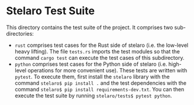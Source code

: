 # Stelaro Test Suite

This directory contains the test suite of the project. It comprises two sub-directories:

- `rust` comprises test cases for the Rust side of stelaro (i.e. the low-level heavy lifting). The
  file `tests.rs` imports the test modules so that the command `cargo test` can execute the test
  cases of this subdirectory.
- `python` comprises test cases for the Python side of stelaro (i.e. high-level operations for
  more convenient use). These tests are written with `pytest`. To execute them, first install the
  `stelaro` library with the command `stelaro$ pip install .` and the test dependencies with the
  command `stelaro$ pip install requirements-dev.txt`. You can then execute the test suite
  by running `stelaro/tests$ pytest python`.
